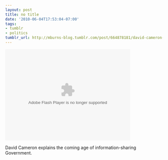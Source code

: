 ```yaml
---
layout: post
title: no title
date: '2010-06-04T17:53:04-07:00'
tags:
- tumblr
- politics
tumblr_url: http://mburns-blog.tumblr.com/post/664878181/david-cameron-explains-the-coming-age-of
---
```

<!--copy and paste--><object width="400" height="292"><param name="movie" value="http://video.ted.com/assets/player/swf/EmbedPlayer.swf"></param><param name="allowFullScreen" value="true" /><param name="allowScriptAccess" value="always"/><param name="wmode" value="transparent"></param><param name="bgColor" value="#ffffff"></param> <param name="flashvars" value="vu=http://video.ted.com/talks/dynamic/DavidCameron_2010-medium.mp4&su=http://images.ted.com/images/ted/tedindex/embed-posters/DavidCameron_2010-embed_thumbnail.jpg&vw=432&vh=240&ap=0&ti=768&introDuration=15330&adDuration=4000&postAdDuration=830&adKeys=talk=david_cameron;year=2010;theme=a_taste_of_ted2010;theme=bold_predictions_stern_warnings;event=TED2010;&preAdTag=tconf.ted/embed;tile=1;sz=512x288;" /><embed src="http://video.ted.com/assets/player/swf/EmbedPlayer.swf" pluginspace="http://www.macromedia.com/go/getflashplayer" type="application/x-shockwave-flash" wmode="transparent" bgColor="#ffffff" width="400" height="292" allowFullScreen="true" allowScriptAccess="always" flashvars="vu=http://video.ted.com/talks/dynamic/DavidCameron_2010-medium.mp4&su=http://images.ted.com/images/ted/tedindex/embed-posters/DavidCameron_2010-embed_thumbnail.jpg&vw=432&vh=240&ap=0&ti=768&introDuration=15330&adDuration=4000&postAdDuration=830&adKeys=talk=david_cameron;year=2010;theme=a_taste_of_ted2010;theme=bold_predictions_stern_warnings;event=TED2010;"></embed></object>

David Cameron explains the coming age of information-sharing Government.

